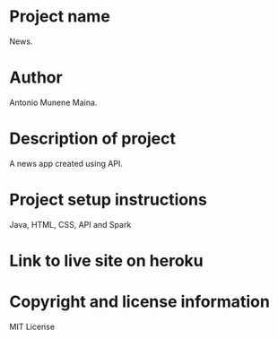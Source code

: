 # Project name
  News.
  
# Author
  Antonio Munene Maina.
  
# Description of project
  A news app created using API.
  
# Project setup instructions
  Java, HTML, CSS, API and Spark

# Link to live site on heroku
  

# Copyright and license information
  MIT License
